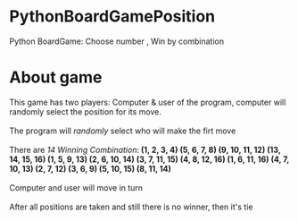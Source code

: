 # PythonBoardGamePosition
Python BoardGame: Choose number , Win by combination

# About game
This game has two players: Computer & user of the program, computer will randomly select the position for its move.<br><br>
The program will <i>randomly</i> select who will make the firt move<br><br>
There are <i>14 Winning Combination</i>:<b color="#f00"> (1, 2, 3, 4) (5, 6, 7, 8) (9, 10, 11, 12) (13, 14, 15, 16) (1, 5, 9, 13) (2, 6, 10, 14) (3, 7, 11, 15) (4, 8, 12, 16) (1, 6, 11, 16) (4, 7, 10, 13) (2, 7, 12) (3, 6, 9) (5, 10, 15) (8, 11, 14)</b><br><br>
Computer and user will move in turn<br><br>
After all positions are taken and still there is no winner, then it's tie
